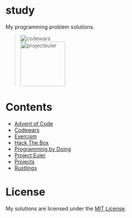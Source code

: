 # study

My programming problem solutions.

> <img alt="codewars" src="https://www.codewars.com/users/eclint/badges/micro">\
> <img alt="projecteuler" src="https://projecteuler.net/profile/eclint.png" width="120">

# Contents

-   [Advent of Code](./aoc/)
-   [Codewars](./codewars/)
-   [Exercism](./exercism/)
-   [Hack The Box](./hackthebox/)
-   [Programming by Doing](./programmingbydoing/)
-   [Project Euler](./projecteuler/)
-   [Projects](./projects/)
-   [Rustlings](./rustlings/exercises/)

# License

My solutions are licensed under the [MIT License](./LICENSE).
